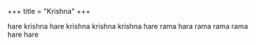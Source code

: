 +++
title = "Krishna"
+++

hare krishna hare krishna
krishna krishna
hare rama hara rama
rama rama
hare hare